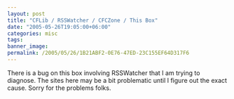```yaml
---
layout: post
title: "CFLib / RSSWatcher / CFCZone / This Box"
date: "2005-05-26T19:05:00+06:00"
categories: misc 
tags: 
banner_image: 
permalink: /2005/05/26/1B21ABF2-0E76-47ED-23C155EF64D317F6
---
```


There is a bug on this box involving RSSWatcher that I am trying to diagnose. The sites here may be a bit problematic until I figure out the exact cause. Sorry for the problems folks.